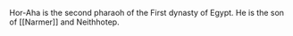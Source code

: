 Hor-Aha is the second pharaoh of the First dynasty of Egypt. He is the son of [[Narmer]] and Neithhotep.